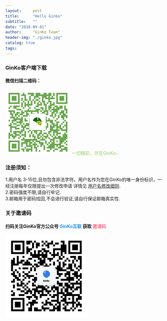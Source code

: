 ```yaml
---
layout:     post
title:      "Hello Ginko"
subtitle:   ""
date: "2018-09-01"
author:     "GinKo Team"
header-img: "./ginko.jpg"
catalog: true
tags:
---
```

### GinKo客户端下载
#### 微信扫描二维码：
![avatar](/app.png)
<font color=#99cc66>一切精彩，尽在GinKo~</font>

### 注册须知：
1.用户名 3-15位,且勿包含非法字符。用户名作为您在GinKo的唯一身份标识，一经注册每年仅限提出一次修改申请 详情见 [用户名修改细则](www.baidu.com).<br>
2.密码强度不限,请自行牢记.<br>
3.邮箱用于密码找回,不会进行验证,请自行保证邮箱真实性.

### 关于邀请码
#### 扫码关注GinKo官方公众号  <font color=#2192f2><b> GinKo互联 </b></font>获取  <font color=#ff699><b>邀请码 </b></font>
![avatar](/ginkocon.png)


